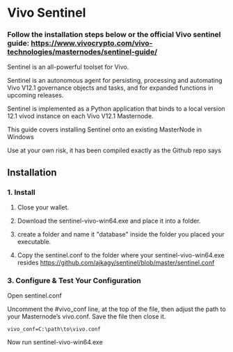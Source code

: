 # Vivo Sentinel

### Follow the installation steps below or the official Vivo sentinel guide: https://www.vivocrypto.com/vivo-technologies/masternodes/sentinel-guide/


Sentinel is an all-powerful toolset for Vivo.

Sentinel is an autonomous agent for persisting, processing and automating Vivo V12.1 governance objects and tasks, and for expanded functions in upcoming releases.

Sentinel is implemented as a Python application that binds to a local version 12.1 vivod instance on each Vivo V12.1 Masternode.

This guide covers installing Sentinel onto an existing MasterNode in Windows

Use at your own risk, it has been compiled exactly as the Github repo says


## Installation

### 1. Install

1. Close your wallet.

2. Download the sentinel-vivo-win64.exe and place it into a folder.

2. create a folder and name it "database" inside the folder you placed your executable.

3. Copy the sentinel.conf to the folder where your sentinel-vivo-win64.exe resides
https://github.com/ajkagy/sentinel/blob/master/sentinel.conf

### 3. Configure & Test Your Configuration

Open sentinel.conf

Uncomment the #vivo_conf line, at the top of the file, then adjust the path to your Masternode’s vivo.conf. Save the file then close it.

    vivo_conf=C:\path\to\vivo.conf

Now run sentinel-vivo-win64.exe